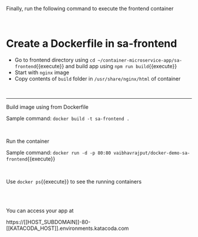 Finally, run the following command to execute the frontend container

<br/>

# Create a Dockerfile in sa-frontend

- Go to frontend directory using `cd ~/container-microservice-app/sa-frontend`{{execute}} and build app using `npm run build`{{execute}}  
- Start with `nginx` image 
- Copy contents of `build` folder in `/usr/share/nginx/html` of container

<br/>


---


Build image using from Dockerfile


Sample command: `docker build -t sa-frontend .`

<br/>

Run the container


Sample command: `docker run -d -p 80:80 vaibhavrajput/docker-demo-sa-frontend`{{execute}}

<br/>


Use `docker ps`{{execute}} to see the running containers


<br/><br/>


You can access your app at


https://[[HOST_SUBDOMAIN]]-80-[[KATACODA_HOST]].environments.katacoda.com

